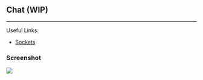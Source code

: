 ## Chat (WIP)
<hr>

Useful Links:
- [Sockets](http://www.binarytides.com/code-chat-application-server-client-sockets-python/)

### Screenshot

![](https://github.com/TutorialDoctor/Pythonista-Projects/blob/master/Projects/Apps/Chat/screen_chat.PNG?raw=true)

